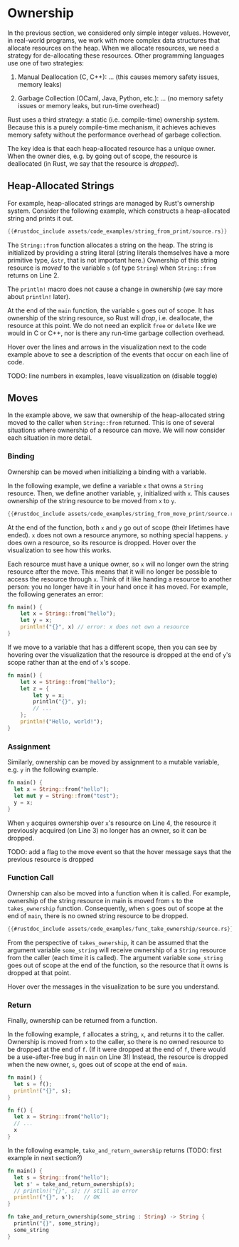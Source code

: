 # Ownership

In the previous section, we considered only simple integer values. 
However, in real-world programs, we work with more complex data structures that 
allocate resources on the heap. 
When we allocate resources, we need a strategy for de-allocating these resources.
Other programming languages use one of two strategies:

1. Manual Deallocation (C, C++): ... (this causes memory safety issues, memory leaks)

2. Garbage Collection (OCaml, Java, Python, etc.): ... (no memory safety issues or memory leaks, but run-time overhead)

Rust uses a third strategy: a static (i.e. compile-time) ownership system. Because this is a purely compile-time mechanism, it achieves achieves memory safety without the performance overhead of garbage collection. 

The key idea is that each heap-allocated resource has a unique owner.
When the owner dies, e.g. by going out of scope, the resource is deallocated (in Rust, we say that the resource is *dropped*).

## Heap-Allocated Strings

For example, heap-allocated strings are managed by Rust's ownership system. Consider the following example, which constructs a heap-allocated string and prints it out.

```rust
{{#rustdoc_include assets/code_examples/string_from_print/source.rs}}
```
<div class="flex-container vis_block" style="position:relative; margin-left:-75px; margin-right:-75px; display: none;">
  <object type="image/svg+xml" class="string_from_print code_panel" data="assets/code_examples/string_from_print/vis_code.svg"></object>
  <object type="image/svg+xml" class="string_from_print tl_panel" data="assets/code_examples/string_from_print/vis_timeline.svg" style="width: auto;" onmouseenter="helpers('string_from_print')"></object>
</div>

The `String::from` function allocates a string on the heap. The string is initialized by providing a string literal (string literals themselves have a more primitive type, `&str`, that is not important here.)
Ownership of this string resource is *moved* to the variable `s` (of type `String`) when `String::from` returns on Line 2.

The `println!` macro does not cause a change in ownership (we say more about `println!` later).

At the end of the `main` function, the variable `s` goes out of scope. It has ownership of the string resource, so Rust will *drop*, i.e. deallocate, the resource at this point.
We do not need an explicit `free` or `delete` like we would in C or C++, nor is there any run-time garbage collection overhead. 

Hover over the lines and arrows in the visualization next to the code example above to see a description of the events that occur on each line of code.

TODO: line numbers in examples, leave visualization on (disable toggle)

## Moves

In the example above, we saw that ownership of the heap-allocated string moved to the caller when `String::from` returned. 
This is one of several situations where ownership of a resource can move. We will now consider each situation in more detail. 

### Binding
Ownership can be moved when initializing a binding with a variable. 

In the following example, we define a variable `x` that owns a `String` resource. 
Then, we define another variable, `y`, initialized with `x`.
This causes ownership of the string resource to be moved from `x` to `y`. 

```rust
{{#rustdoc_include assets/code_examples/string_from_move_print/source.rs}}
```
<div class="flex-container vis_block" style="position:relative; margin-left:-75px; margin-right:-75px; display: none;">
  <object type="image/svg+xml" class="string_from_move_print code_panel" data="assets/code_examples/string_from_move_print/vis_code.svg"></object>
  <object type="image/svg+xml" class="string_from_move_print tl_panel" data="assets/code_examples/string_from_move_print/vis_timeline.svg" style="width: auto;" onmouseenter="helpers('string_from_move_print')"></object>
</div>

At the end of the function, both `x` and `y` go out of scope (their lifetimes have ended). 
`x` does not own a resource anymore, so nothing special happens.
`y` does own a resource, so its resource is dropped.
Hover over the visualization to see how this works.

Each resource must have a unique owner, so `x` will no longer own the string resource after the move. 
This means that it will no longer be possible to access the resource through `x`.
Think of it like handing a resource to another person: you no longer have it in your hand once it has moved. 
For example, the following generates an error:

```rust
fn main() {
    let x = String::from("hello");
    let y = x;
    println!("{}", x) // error: x does not own a resource
}
```

If we move to a variable that has a different scope, then you can see by hovering over the visualization 
that the resource is dropped at the end of `y`'s scope rather than at the end of `x`'s scope.

```rust
fn main() {
    let x = String::from("hello");
    let z = {
        let y = x;
        println("{}", y);
        // ...
    };
    println!("Hello, world!");
}
```

### Assignment

Similarly, ownership can be moved by assignment to a mutable variable, e.g. `y` in the following example.

```rust
fn main() {
  let x = String::from("hello");
  let mut y = String::from("test");
  y = x;
}
```

When `y` acquires ownership over `x`'s resource on Line 4, 
the resource it previously acquired (on Line 3) no longer has an owner, so 
it can be dropped.

TODO: add a flag to the move event so that the hover message says that the previous resource is dropped

### Function Call

Ownership can also be moved into a function when it is called. For example, 
ownership of the string resource in main is moved from `s` to the `takes_ownership` function. 
Consequently, when `s` goes out of scope at the end of `main`, there is no owned string resource to be dropped.

```rust
{{#rustdoc_include assets/code_examples/func_take_ownership/source.rs}}
```
<div class="flex-container vis_block" style="position:relative; margin-left:-75px; margin-right:-75px; display: none;">
  <object type="image/svg+xml" class="func_take_ownership code_panel" data="assets/code_examples/func_take_ownership/vis_code.svg"></object>
  <object type="image/svg+xml" class="func_take_ownership tl_panel" data="assets/code_examples/func_take_ownership/vis_timeline.svg" style="width: auto;" onmouseenter="helpers('func_take_ownership')"></object>
</div>

From the perspective of `takes_ownership`, it can be assumed that the argument variable `some_string` will receive ownership of a `String` resource from the caller 
(each time it is called). The argument variable `some_string` goes out of scope at the end of the function, so the resource that it owns is dropped at that point.

Hover over the messages in the visualization to be sure you understand.

### Return

Finally, ownership can be returned from a function. 

In the following example, `f` allocates a string, `x`, 
and returns it to the caller. Ownership is moved from `x`
to the caller, so there is no owned resource to be dropped
at the end of `f`. (If it were dropped at the end of `f`, 
there would be a use-after-free bug in `main` on Line 3!)
Instead, the resource is dropped when the new owner, `s`,
goes out of scope at the end of `main`.

```rust
fn main() {
  let s = f();
  println!("{}", s);
}

fn f() {
  let x = String::from("hello");
  // ...
  x
} 
```



In the following example, `take_and_return_ownership` returns (TODO: first example in next section?)

```rust
fn main() {
  let s = String::from("hello");
  let s' = take_and_return_ownership(s);
  // println!("{}", s); // still an error
  println!("{}", s');   // OK
}

fn take_and_return_ownership(some_string : String) -> String {
  println("{}", some_string);
  some_string
}
```
